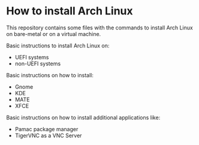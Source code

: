 # How to install Arch Linux

This repository contains some files with the commands to install Arch Linux on bare-metal or on a virtual machine.

Basic instructions to install Arch Linux on:
- UEFI systems
- non-UEFI systems

Basic instructions on how to install:
- Gnome
- KDE
- MATE
- XFCE

Basic instructions on how to install additional applications like:
- Pamac package manager
- TigerVNC as a VNC Server
